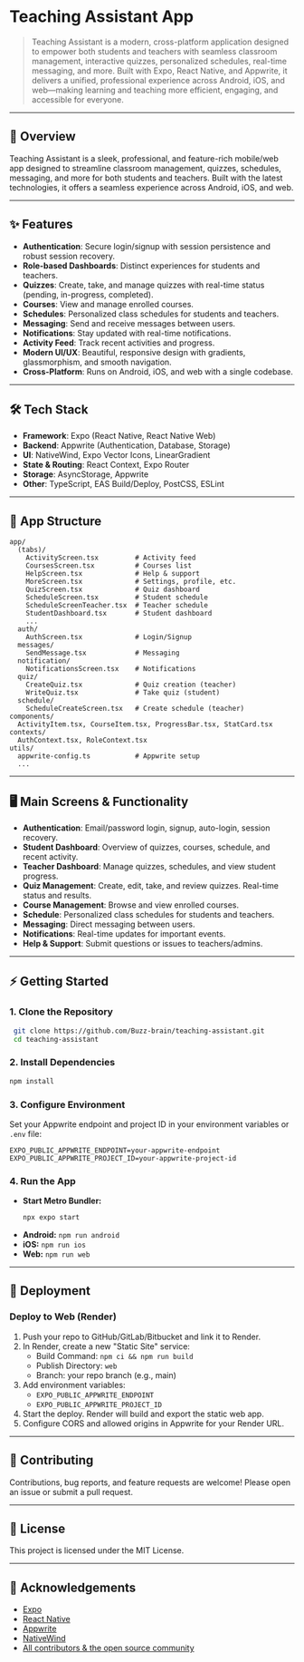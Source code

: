 # Teaching Assistant App

 > Teaching Assistant is a modern, cross-platform application designed to empower both students and teachers with seamless classroom management, interactive quizzes, personalized schedules, real-time messaging, and more. Built with Expo, React Native, and Appwrite, it delivers a unified, professional experience across Android, iOS, and web—making learning and teaching more efficient, engaging, and accessible for everyone.

---

## 🚀 Overview

Teaching Assistant is a sleek, professional, and feature-rich mobile/web app designed to streamline classroom management, quizzes, schedules, messaging, and more for both students and teachers. Built with the latest technologies, it offers a seamless experience across Android, iOS, and web.

---

## ✨ Features

- **Authentication**: Secure login/signup with session persistence and robust session recovery.
- **Role-based Dashboards**: Distinct experiences for students and teachers.
- **Quizzes**: Create, take, and manage quizzes with real-time status (pending, in-progress, completed).
- **Courses**: View and manage enrolled courses.
- **Schedules**: Personalized class schedules for students and teachers.
- **Messaging**: Send and receive messages between users.
- **Notifications**: Stay updated with real-time notifications.
- **Activity Feed**: Track recent activities and progress.
- **Modern UI/UX**: Beautiful, responsive design with gradients, glassmorphism, and smooth navigation.
- **Cross-Platform**: Runs on Android, iOS, and web with a single codebase.

---

## 🛠️ Tech Stack

- **Framework**: Expo (React Native, React Native Web)
- **Backend**: Appwrite (Authentication, Database, Storage)
- **UI**: NativeWind, Expo Vector Icons, LinearGradient
- **State & Routing**: React Context, Expo Router
- **Storage**: AsyncStorage, Appwrite
- **Other**: TypeScript, EAS Build/Deploy, PostCSS, ESLint

---

## 📁 App Structure

```
app/
  (tabs)/
    ActivityScreen.tsx         # Activity feed
    CoursesScreen.tsx          # Courses list
    HelpScreen.tsx             # Help & support
    MoreScreen.tsx             # Settings, profile, etc.
    QuizScreen.tsx             # Quiz dashboard
    ScheduleScreen.tsx         # Student schedule
    ScheduleScreenTeacher.tsx  # Teacher schedule
    StudentDashboard.tsx       # Student dashboard
    ...
  auth/
    AuthScreen.tsx             # Login/Signup
  messages/
    SendMessage.tsx            # Messaging
  notification/
    NotificationsScreen.tsx    # Notifications
  quiz/
    CreateQuiz.tsx             # Quiz creation (teacher)
    WriteQuiz.tsx              # Take quiz (student)
  schedule/
    ScheduleCreateScreen.tsx   # Create schedule (teacher)
components/
  ActivityItem.tsx, CourseItem.tsx, ProgressBar.tsx, StatCard.tsx
contexts/
  AuthContext.tsx, RoleContext.tsx
utils/
  appwrite-config.ts           # Appwrite setup
  ...
```

---

## 🖥️ Main Screens & Functionality

- **Authentication**: Email/password login, signup, auto-login, session recovery.
- **Student Dashboard**: Overview of quizzes, courses, schedule, and recent activity.
- **Teacher Dashboard**: Manage quizzes, schedules, and view student progress.
- **Quiz Management**: Create, edit, take, and review quizzes. Real-time status and results.
- **Course Management**: Browse and view enrolled courses.
- **Schedule**: Personalized class schedules for students and teachers.
- **Messaging**: Direct messaging between users.
- **Notifications**: Real-time updates for important events.
- **Help & Support**: Submit questions or issues to teachers/admins.

---

## ⚡ Getting Started

### 1. Clone the Repository

```bash
 git clone https://github.com/Buzz-brain/teaching-assistant.git
 cd teaching-assistant
```

### 2. Install Dependencies

```bash
npm install
```

### 3. Configure Environment

Set your Appwrite endpoint and project ID in your environment variables or `.env` file:

```
EXPO_PUBLIC_APPWRITE_ENDPOINT=your-appwrite-endpoint
EXPO_PUBLIC_APPWRITE_PROJECT_ID=your-appwrite-project-id
```

### 4. Run the App

- **Start Metro Bundler:**
  ```bash
  npx expo start
  ```
- **Android:** `npm run android`
- **iOS:** `npm run ios`
- **Web:** `npm run web`

---

## 🚢 Deployment

### Deploy to Web (Render)

1. Push your repo to GitHub/GitLab/Bitbucket and link it to Render.
2. In Render, create a new "Static Site" service:
   - Build Command: `npm ci && npm run build`
   - Publish Directory: `web`
   - Branch: your repo branch (e.g., main)
3. Add environment variables:
   - `EXPO_PUBLIC_APPWRITE_ENDPOINT`
   - `EXPO_PUBLIC_APPWRITE_PROJECT_ID`
4. Start the deploy. Render will build and export the static web app.
5. Configure CORS and allowed origins in Appwrite for your Render URL.

---

## 🤝 Contributing

Contributions, bug reports, and feature requests are welcome! Please open an issue or submit a pull request.

---

## 📄 License

This project is licensed under the MIT License.

---

## 🙏 Acknowledgements

- [Expo](https://expo.dev)
- [React Native](https://reactnative.dev/)
- [Appwrite](https://appwrite.io/)
- [NativeWind](https://www.nativewind.dev/)
- [All contributors & the open source community](https://github.com/Buzz-brain/teaching-assistant/graphs/contributors)

